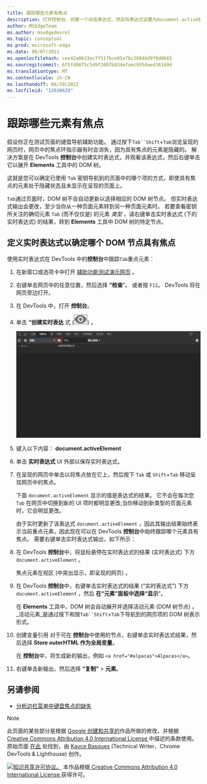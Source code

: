 ```yaml
---
title: 跟踪哪些元素有焦点
description: 打开控制台，创建一个动态表达式，然后将表达式设置为document.activeElement。
author: MSEdgeTeam
ms.author: msedgedevrel
ms.topic: conceptual
ms.prod: microsoft-edge
ms.date: 06/07/2021
ms.openlocfilehash: cee42a0633ecff51fbce05a7bc20846d9f8d0665
ms.sourcegitcommit: 6f5fd86f5c5d9f200fb83defaec955dae438169d
ms.translationtype: MT
ms.contentlocale: zh-CN
ms.lasthandoff: 06/29/2022
ms.locfileid: "12630629"
---
```

<!-- Copyright Kayce Basques

   Licensed under the Apache License, Version 2.0 (the "License");
   you may not use this file except in compliance with the License.
   You may obtain a copy of the License at

       https://www.apache.org/licenses/LICENSE-2.0

   Unless required by applicable law or agreed to in writing, software
   distributed under the License is distributed on an "AS IS" BASIS,
   WITHOUT WARRANTIES OR CONDITIONS OF ANY KIND, either express or implied.
   See the License for the specific language governing permissions and
   limitations under the License.  -->
# <a name="track-which-element-has-focus"></a>跟踪哪些元素有焦点

假设你正在测试页面的键盘导航辅助功能。  通过按下`Tab``Shift`+`Tab`浏览呈现的网页时，网页中的焦点环指示器有时会消失，因为具有焦点的元素是隐藏的。  解决方案是在 DevTools **控制台**中创建实时表达式，并观看该表达式，然后右键单击它以展开 **Elements** 工具中的 DOM 树。

这就是您可以确定已使用 `Tab` 密钥导航到的页面中的哪个项的方式，即使具有焦点的元素处于隐藏状态且未显示在呈现的页面上。

`Tab`通过页面时，DOM 树不会自动更新以选择相应的 DOM 树节点。  但实时表达式输出会更改，至少当你从一种页面元素转到另一种页面元素时。  若要查看密钥所关注的确切元素 `Tab` (而不仅仅是) 的元素 _类型_ ，请右键单击实时表达式 (下的实时表达式) 的结果，转到 **Elements** 工具中 DOM 树的特定节点。


## <a name="defining-a-live-expression-to-be-able-to-determine-which-dom-node-has-focus"></a>定义实时表达式以确定哪个 DOM 节点具有焦点

使用实时表达式在 DevTools 中的**控制台**中跟踪`Tab`重点元素：

1. 在新窗口或选项卡中打开 [辅助功能测试演示网页](https://microsoftedge.github.io/Demos/devtools-a11y-testing/) 。

1. 右键单击网页中的任意位置，然后选择 **“检查**”。  或者按 `F12`。  DevTools 将在网页旁边打开。

1. 在 DevTools 中，打开 **控制台**。

1. 单击 **“创建实时表达** 式 (![创建实时表达式。](../media/create-live-expression-icon.msft.png)) 。

   ![创建实时表达式。](../media/accessibility-console-create-live-expression-empty.msft.png)

1. 键入以下内容： **document.activeElement**

1. 单击 **实时表达式** UI 外部以保存实时表达式。

1. 在呈现的网页中单击以将焦点放在它上，然后按下 `Tab` 或 `Shift`+`Tab` 移动呈现网页中的焦点。

   下面 `document.activeElement` 显示的值是表达式的结果。  它不会在每次您 `Tab` 在网页中切换到新的 UI 项时都明显更改;当你移动到新类型的页面元素时，它会明显更改。

   由于实时更新了该表达式 `document.activeElement` ，因此其输出结果始终表示当前重点元素，因此现在可以在 DevTools **控制台**中始终跟踪哪个元素具有焦点。  需要右键单击实时表达式输出，如下所示：

1. 在 DevTools **控制台**中，将鼠标悬停在实时表达式的结果 (实时表达式) 下方 `document.activeElement` 。

   焦点元素在视区 (中突出显示，即呈现的网页) 。

1. 在 DevTools **控制台**中，右键单击实时表达式的结果 (“实时表达式”) 下方 `document.activeElement` ，然后 **在“元素”面板中选择“显示**”。 

   在 **Elements** 工具中，DOM 树会自动展开并选择活动元素 (DOM 树节点) 。  _活动元素_是通过按下和按`Tab``Shift`+`Tab`下导航到的网页项的 DOM 树表示形式。

   <!-- Another right-click command on the Live Expression result is **Store outerHTML as global variable**, which is different than the command discussed below.  If you select that command, an expandable element such as `<input id="freedonation" class="smallinput">` is output in the **Console**. -->

1. 创建变量引用<!--why do we call it a "variable reference"? is that wording correct? --> 对于可在 **控制台**中使用的节点，右键单击实时表达式结果，然后选择 **Store outerHTML 作为全局变量**。<!--upstream doc (click "here" below) omits "outerHTML".  which is correct?-->

   在 **控制台**中，将生成新的输出，例如 `<a href="#alpacas">Alpacas</a>`。

1. 右键单击新输出，然后选择 **“复制”** > **元素**。<!--correct; do these steps make sense?-->

<!--
how is it "outer HTML"?
what are we supposed to do w/ this "global variable"?
what are we supposed to use this "global variable" for?
why is it called a "global variable"?
what's the name of the global variable?
-->


<!-- ====================================================================== -->
## <a name="see-also"></a>另请参阅

*  [分析边栏菜单中键盘焦点的缺失](test-analyze-no-focus-indicator.md)


<!-- ====================================================================== -->
> [!NOTE]
> 此页面的某些部分是根据 [Google 创建和共享的](https://developers.google.com/terms/site-policies)作品所做的修改，并根据[ Creative Commons Attribution 4.0 International License ](https://creativecommons.org/licenses/by/4.0)中描述的条款使用。
> 原始页面 [在此](https://developer.chrome.com/docs/devtools/accessibility/focus/) 处找到，由 [Kayce Basques](https://developers.google.com/web/resources/contributors/kaycebasques) (Technical Writer、Chrome DevTools & Lighthouse) 创作。

[![知识共享许可协议。](../../media/cc-logo/88x31.png)](https://creativecommons.org/licenses/by/4.0)
本作品根据[ Creative Commons Attribution 4.0 International License ](https://creativecommons.org/licenses/by/4.0)获得许可。
